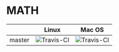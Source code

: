 # MATH

|         | Linux  | Mac OS |
| ------- | ------ | ------ |
| master  | ![Travis-CI](https://travis-ci.org/irov/math.svg?branch=master) | ![Travis-CI](https://travis-ci.org/irov/math.svg?branch=master) |
